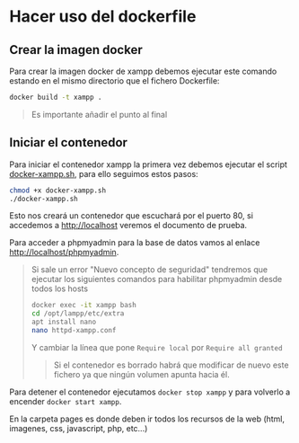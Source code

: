 # Hacer uso del dockerfile

## Crear la imagen docker

Para crear la imagen docker de xampp debemos ejecutar este comando estando en el mismo directorio que el fichero Dockerfile:

```bash
docker build -t xampp .
```

> Es importante añadir el punto al final

## Iniciar el contenedor

Para iniciar el contenedor xampp la primera vez debemos ejecutar el script [docker-xampp.sh](docker-xampp.sh), para ello seguimos estos pasos:

```bash
chmod +x docker-xampp.sh
./docker-xampp.sh
```

Esto nos creará un contenedor que escuchará por el puerto 80, si accedemos a [http://localhost](http://localhost) veremos el documento de prueba.

Para acceder a phpmyadmin para la base de datos vamos al enlace [http://localhost/phpmyadmin](http://localhost/phpmyadmin).

> Si sale un error "Nuevo concepto de seguridad" tendremos que ejecutar los siguientes comandos para habilitar phpmyadmin desde todos los hosts
>
> ```bash
> docker exec -it xampp bash
> cd /opt/lampp/etc/extra
> apt install nano
> nano httpd-xampp.conf
> ```
>
> Y cambiar la línea que pone `Require local` por `Require all granted`
>
>> Si el contenedor es borrado habrá que modificar de nuevo este fichero ya que ningún volumen apunta hacia él.

Para detener el contenedor ejecutamos `docker stop xampp` y para volverlo a encender `docker start xampp`.

En la carpeta pages es donde deben ir todos los recursos de la web (html, imagenes, css, javascript, php, etc...)